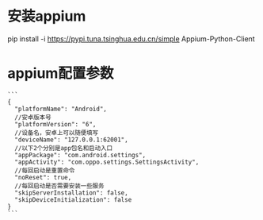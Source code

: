 

# 安装appium
pip install -i https://pypi.tuna.tsinghua.edu.cn/simple Appium-Python-Client





# appium配置参数
    ```
    {
      "platformName": "Android",
      //安卓版本号
      "platformVersion": "6",
      //设备名，安卓上可以随便填写
      "deviceName": "127.0.0.1:62001",
      //以下2个分别是app包名和启动入口
      "appPackage": "com.android.settings",
      "appActivity": "com.oppo.settings.SettingsActivity",
      //每回启动是重置命令
      "noReset": true,
      //每回启动是否需要安装一些服务
      "skipServerInstallation": false,
      "skipDeviceInitialization": false
    }
    ```


